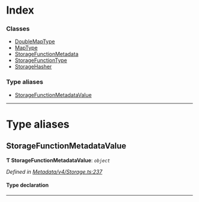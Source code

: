 

# Index

### Classes

* [DoubleMapType](../classes/_metadata_v4_storage_.doublemaptype.md)
* [MapType](../classes/_metadata_v4_storage_.maptype.md)
* [StorageFunctionMetadata](../classes/_metadata_v4_storage_.storagefunctionmetadata.md)
* [StorageFunctionType](../classes/_metadata_v4_storage_.storagefunctiontype.md)
* [StorageHasher](../classes/_metadata_v4_storage_.storagehasher.md)

### Type aliases

* [StorageFunctionMetadataValue](_metadata_v4_storage_.md#storagefunctionmetadatavalue)

---

# Type aliases

<a id="storagefunctionmetadatavalue"></a>

##  StorageFunctionMetadataValue

**Ƭ StorageFunctionMetadataValue**: *`object`*

*Defined in [Metadata/v4/Storage.ts:237](https://github.com/polkadot-js/api/blob/edbae32/packages/types/src/Metadata/v4/Storage.ts#L237)*

#### Type declaration

___

